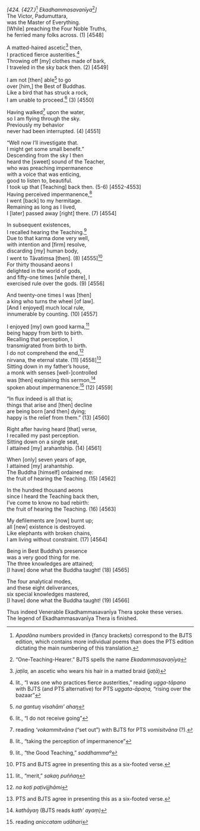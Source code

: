 *\[424. {427.}*[^1] *Ekadhammasavanīya*[^2]*\]*  
The Victor, Padumuttara,  
was the Master of Everything.  
\[While\] preaching the Four Noble Truths,  
he ferried many folks across. (1) \[4548\]

A matted-haired ascetic[^3] then,  
I practiced fierce austerities.[^4]  
Throwing off \[my\] clothes made of bark,  
I traveled in the sky back then. (2) \[4549\]

I am not \[then\] able[^5] to go  
over \[him,\] the Best of Buddhas.  
Like a bird that has struck a rock,  
I am unable to proceed.[^6] (3) \[4550\]

Having walked[^7] upon the water,  
so I am flying through the sky.  
Previously my behavior  
never had been interrupted. (4) \[4551\]

“Well now I’ll investigate that.  
I might get some small benefit.”  
Descending from the sky I then  
heard the \[sweet\] sound of the Teacher,  
who was preaching impermanence  
with a voice that was enticing,  
good to listen to, beautiful.  
I took up that \[Teaching\] back then. (5-6) \[4552-4553\]  
Having perceived impermanence,[^8]  
I went \[back\] to my hermitage.  
Remaining as long as I lived,  
I \[later\] passed away \[right\] there. (7) \[4554\]

In subsequent existences,  
I recalled hearing the Teaching.[^9]  
Due to that karma done very well,  
with intention and \[firm\] resolve,  
discarding \[my\] human body,  
I went to Tāvatiṃsa \[then\]. (8) \[4555\][^10]  
For thirty thousand aeons I  
delighted in the world of gods,  
and fifty-one times \[while there\], I  
exercised rule over the gods. (9) \[4556\]

And twenty-one times I was \[then\]  
a king who turns the wheel \[of law\].  
\[And I enjoyed\] much local rule,  
innumerable by counting. (10) \[4557\]

I enjoyed \[my\] own good karma,[^11]  
being happy from birth to birth.  
Recalling that perception, I  
transmigrated from birth to birth.  
I do not comprehend the end,[^12]  
nirvana, the eternal state. (11) \[4558\][^13]  
Sitting down in my father’s house,  
a monk with senses \[well-\]controlled  
was \[then\] explaining this sermon,[^14]  
spoken about impermanence:[^15] (12) \[4559\]

“In flux indeed is all that is;  
things that arise and \[then\] decline  
are being born \[and then\] dying;  
happy is the relief from them.” (13) \[4560\]

Right after having heard \[that\] verse,  
I recalled my past perception.  
Sitting down on a single seat,  
I attained \[my\] arahantship. (14) \[4561\]

When \[only\] seven years of age,  
I attained \[my\] arahantship.  
The Buddha \[himself\] ordained me:  
the fruit of hearing the Teaching. (15) \[4562\]

In the hundred thousand aeons  
since I heard the Teaching back then,  
I’ve come to know no bad rebirth:  
the fruit of hearing the Teaching. (16) \[4563\]

My defilements are \[now\] burnt up;  
all \[new\] existence is destroyed.  
Like elephants with broken chains,  
I am living without constraint. (17) \[4564\]

Being in Best Buddha’s presence  
was a very good thing for me.  
The three knowledges are attained;  
\[I have\] done what the Buddha taught! (18) \[4565\]

The four analytical modes,  
and these eight deliverances,  
six special knowledges mastered,  
\[I have\] done what the Buddha taught! (19) \[4566\]

Thus indeed Venerable Ekadhammasavanīya Thera spoke these verses.  
The legend of Ekadhammasavanīya Thera is finished.  
[^1]: *Apadāna* numbers provided in {fancy brackets} correspond to the
    BJTS edition, which contains more individual poems than does the PTS
    edition dictating the main numbering of this translation.  
[^2]: “One-Teaching-Hearer.” BJTS spells the name *Ekadammasavaṇīya*  
[^3]: *jaṭila,* an ascetic who wears his hair in a matted braid (*jaṭā*)  
[^4]: lit., “I was one who practices fierce austerities,” reading
    *ugga-tāpano* with BJTS (and PTS alternative) for PTS
    *uggata-āpaṇa,* “rising over the bazaar”  
[^5]: *na gantuŋ visahām’ ahaŋ*  
[^6]: lit., “I do not receive going”  
[^7]: reading *‘vokammitvāna* (“set out”) with BJTS for PTS
    *vomisitvāna* (?).  
[^8]: lit., “taking the perception of impermanence”  
[^9]: lit., “the Good Teaching,” *saddhammaº*  
[^10]: PTS and BJTS agree in presenting this as a six-footed verse.  
[^11]: lit., “merit,” *sakaŋ puññaŋ*  
[^12]: *na koṭi paṭivijjhāmi*  
[^13]: PTS and BJTS agree in presenting this as a six-footed verse.  
[^14]: *kathāyaŋ* (BJTS reads *kath’ ayaṃ)*  
[^15]: reading *aniccatam udāhari*
